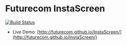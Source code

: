Futurecom InstaScreen
==========

[![Build Status](https://travis-ci.org/Futurecom/InstaScreen.png?branch=travis)](https://travis-ci.org/Futurecom/InstaScreen)

* Live Demo: [http://futurecom.github.io/InstaScreen/](http://futurecom.github.io/InstaScreen/)